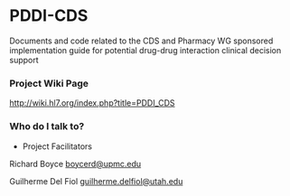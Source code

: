 # PDDI-CDS
Documents and code related to the CDS and Pharmacy WG sponsored implementation guide for potential drug-drug interaction clinical decision support

### Project Wiki Page ###

http://wiki.hl7.org/index.php?title=PDDI_CDS

### Who do I talk to? ###

* Project Facilitators

Richard Boyce boycerd@upmc.edu 

Guilherme Del Fiol guilherme.delfiol@utah.edu

